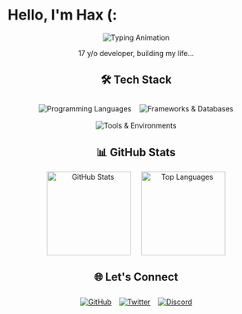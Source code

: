 # Hello, I'm Hax (:

<div align="center">
  <img src="https://readme-typing-svg.demolab.com?font=Fira+Code&weight=600&size=26&duration=4000&pause=1000&color=FFF&center=true&vCenter=true&width=500&lines=Full-Stack+Developer;Cybersecurity+Enthusiast;Technology+Lover" alt="Typing Animation" />
  
  <p>17 y/o developer, building my life...</p>

  ## 🛠 Tech Stack
  
  <div style="display: flex; flex-wrap: wrap; justify-content: center; gap: 16px; margin: 2em 0;">
    <img src="https://skillicons.dev/icons?i=python,java,ts,js,html,css,react" alt="Programming Languages" title="Languages" />
    <img src="https://skillicons.dev/icons?i=nodejs,express,flask,tailwind,mongodb" alt="Frameworks & Databases" title="Frameworks & DB" />
    <img src="https://skillicons.dev/icons?i=vscode,sublime,vim,neovim,linux,bash,git" alt="Tools & Environments" title="Tools" />
  </div>

  ## 📊 GitHub Stats
  
  <div style="display: flex; flex-wrap: wrap; justify-content: center; gap: 20px; margin-bottom: 2em;">
    <img height="165em" src="https://github-readme-stats.vercel.app/api?username=emptyhax&show_icons=true&theme=react&hide_border=true&include_all_commits=true&count_private=true" alt="GitHub Stats" />
    <img height="165em" src="https://github-readme-stats.vercel.app/api/top-langs/?username=emptyhax&layout=compact&langs_count=8&theme=react&hide_border=true" alt="Top Languages" />
 
  </div>
 

  ## 🌐 Let's Connect
  
  <div style="display: flex; justify-content: center; gap: 15px; margin-top: 2em;">
    <a href="https://github.com/emptyhax" target="_blank">
      <img src="https://img.shields.io/badge/GitHub-100000?style=for-the-badge&logo=github&logoColor=white" alt="GitHub"/>
    </a>
    <a href="https://twitter.com/slyhax" target="_blank">
      <img src="https://img.shields.io/badge/Twitter-1DA1F2?style=for-the-badge&logo=twitter&logoColor=white" alt="Twitter"/>
    </a>
    <a href="https://discord.com/users/1190847234108035128" target="_blank">
      <img src="https://img.shields.io/badge/Discord-5865F2?style=for-the-badge&logo=discord&logoColor=white" alt="Discord"/>
    </a>
  </div>
</div>
